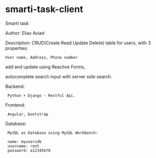 # smarti-task-client

Smarti task

Author:
  Eliav Aviad

Description:
  CRUD(Create Read Update Delete) table for users, 
  with 3 properties: 
    
    User name, Address, Phone number
   
   add and update using Reactive Forms,
   
   autocomplete search input with server side search.
   
   
   



  Backend:
  
     Python + Django - Restful Api.
     
  Frontend:
  
     Angular, bootstrap
   
   Database:
   
     MySQL as Database using MySQL Workbench:
    
     name: myusersdb
     username: root
     password: a12345678
